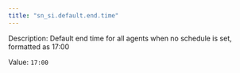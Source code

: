 ```yaml
---
title: "sn_si.default.end.time"
---
```


Description: Default end time for all agents when no schedule is set, formatted as 17:00

Value: `17:00`